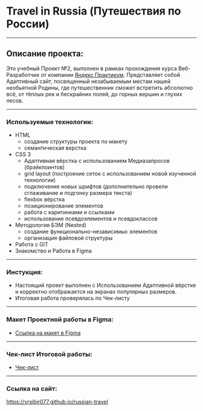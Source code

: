 # Travel in Russia (Путешествия по России)
___
## Описание проекта:
Это учебный Проект №2, выполнен в рамках прохождения курса Веб-Разработчик от компании [Яндекс Практикум](https://practicum.yandex.ru/).
Представляет собой Адаптивный сайт, посвященный незабываемым местам нашей необьятной Родины, где путешественник сможет встретить абсолютно всё, от тёплых рек и бескрайних полей, до горных вершин и глухих лесов.
___
### Используемые технологии:
* HTML
	* создание структуры проекта по макету
	* семантическая верстка
* CSS 3
    * Адаптивная вёрстка с использованием Медиазапросов (брэйкпоинтов)
    * grid layout (построение сеток с использованием новой изученной технологии)
    * подключение новых шрифтов (дополнительно провели сглаживание и подгонку размера текста)
	* flexbox вёрстка
	* позиционирование элементов
	* работа с каритинками и ссылками
	* использование псевдоэлементов и псевдоклассов
* Методология БЭМ (Nested)
	* создание функционально-независимых элементов
	* организация файловой структуры
* Работа с GIT 
* Знакомство и Работа в Figma 
___
### Инстукция:
* Настоящий проект выполнен с Использованием Адаптивной вёрстке и корректно отображается на экранах популярных размеров.
* Итоговая работа проверялась по Чек-листу
___
### Макет Проектной работы в Figma:
* [Ссылка на макет в Figma](https://www.figma.com/file/5S2WSbEFL6awjVWJ0NWL8Q/Sprint-3_-Russia-_-desktop-mobile?node-id=28503%3A0)
___
### Чек-лист Итоговой работы:
* [Чек-лист](https://github.com/vrsibir077/russian-travel/blob/main/checklist-3.pdf)
___
### Ссылка на сайт:
https://vrsibir077.github.io/russian-travel
